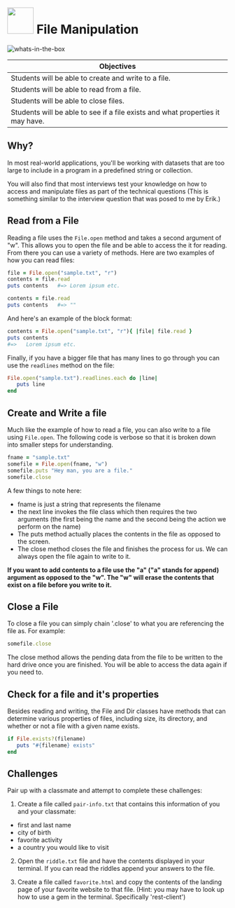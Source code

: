 # <img src="https://cloud.githubusercontent.com/assets/7833470/10899314/63829980-8188-11e5-8cdd-4ded5bcb6e36.png" height="60"> File Manipulation

![whats-in-the-box](https://cloud.githubusercontent.com/assets/8397980/12435032/a2707b98-bebf-11e5-9db9-f54e3b90a7a5.png)

| Objectives |
|------------|
| Students will be able to create and write to a file. |
| Students will be able to read from a file. |
| Students will be able to close files. |
| Students will be able to see if a file exists and what properties it may have. |

## Why?

In most real-world applications, you'll be working with datasets that are too large to include in a program in a predefined string or collection.

You will also find that most interviews test your knowledge on how to access and manipulate files as part of the technical questions
(This is something similar to the interview question that was posed to me by Erik.)

## Read from a File

Reading a file uses the `File.open` method and takes a second argument of "w".  This allows you to open the file and be able to access the it for reading.  From there you can use a variety of methods.  Here are two examples of how you can read files:  

```rb
file = File.open("sample.txt", "r")
contents = file.read
puts contents   #=> Lorem ipsum etc.

contents = file.read
puts contents   #=> ""
```

And here's an example of the block format:
```rb
contents = File.open("sample.txt", "r"){ |file| file.read }
puts contents
#=>   Lorem ipsum etc.
```

Finally, if you have a bigger file that has many lines to go through you can use the `readlines` method on the file:

```rb
File.open("sample.txt").readlines.each do |line|
   puts line
end
```

## Create and Write a file

Much like the example of how to read a file, you can also write to a file using `File.open`.  The following code is verbose so that it is broken down into smaller steps for understanding.

```rb
fname = "sample.txt"
somefile = File.open(fname, "w")
somefile.puts "Hey man, you are a file."
somefile.close
```

A few things to note here:
*  fname is just a string that represents the filename
*  the next line invokes the file class which then requires the two arguments (the first being the name and the second being the action we perform on the name)
*  The puts method actually places the contents in the file as opposed to the screen.
*  The close method closes the file and finishes the process for us.  We can always open the file again to write to it.

**If you want to add contents to a file use the "a" ("a" stands for append) argument as opposed to the "w".  The "w" will erase the contents that exist on a file before you write to it.**

## Close a File

To close a file you can simply chain '.close' to what you are referencing the file as.  For example:

```rb
somefile.close
```

The close method allows the pending data from the file to be written to the hard drive once you are finished.  You will be able to access the data again if you need to.

## Check for a file and it's properties

Besides reading and writing, the File and Dir classes have methods that can determine various properties of files, including size, its directory, and whether or not a file with a given name exists.

```rb
if File.exists?(filename)
   puts "#{filename} exists"
end
```

## Challenges
Pair up with a classmate and attempt to complete these challenges:

1.  Create a file called `pair-info.txt` that contains this information of you and your classmate:
  * first and last name
  * city of birth
  * favorite activity
  * a country you would like to visit

2.  Open the `riddle.txt` file and have the contents displayed in your terminal.  If you can read the riddles append your answers to the file.

3.  Create a file called `favorite.html` and copy the contents of the landing page of your favorite website to that file.  (Hint:  you may have to look up how to use a gem in the terminal.  Specifically 'rest-client')
